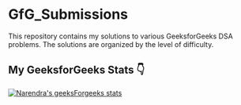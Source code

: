 # GfG_Submissions
This repository contains my solutions to various GeeksforGeeks DSA problems. The solutions are organized by the level of difficulty.

## My GeeksforGeeks Stats 👇
[![Narendra's geeksForgeeks stats](https://geeks-for-geeks-stats-api-napiyo.vercel.app/?userName=<YOUR_USERNAME>)](https://auth.geeksforgeeks.org/user/nikhilsp242/practice)
